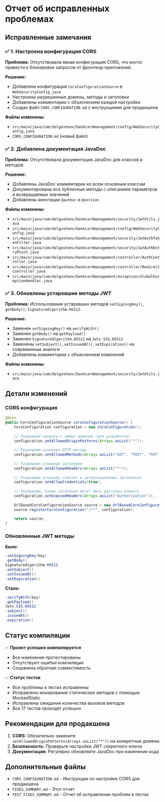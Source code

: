 # Отчет об исправленных проблемах

## Исправленные замечания

### ✅ 1. Настроена конфигурация CORS

**Проблема:** Отсутствовала явная конфигурация CORS, что могло привести к блокировке запросов от фронтенд-приложений.

**Решение:**
- Добавлена конфигурация `CorsConfigurationSource` в `WebSecurityConfig.java`
- Настроены разрешенные домены, методы и заголовки
- Добавлены комментарии с объяснением каждой настройки
- Создан файл `CORS_CONFIGURATION.md` с инструкциями для продакшена

**Файлы изменены:**
- `src/main/java/com/dolgosheev/bankcardmanagement/config/WebSecurityConfig.java`
- `CORS_CONFIGURATION.md` (новый файл)

### ✅ 2. Добавлена документация JavaDoc

**Проблема:** Отсутствовала документация JavaDoc для классов и методов.

**Решение:**
- Добавлены JavaDoc комментарии ко всем основным классам
- Документированы все публичные методы с описанием параметров и возвращаемых значений
- Добавлены аннотации `@author` и `@version`

**Файлы изменены:**
- `src/main/java/com/dolgosheev/bankcardmanagement/security/JwtUtils.java`
- `src/main/java/com/dolgosheev/bankcardmanagement/config/WebSecurityConfig.java`
- `src/main/java/com/dolgosheev/bankcardmanagement/security/JwtAuthTokenFilter.java`
- `src/main/java/com/dolgosheev/bankcardmanagement/security/JwtAuthEntryPoint.java`
- `src/main/java/com/dolgosheev/bankcardmanagement/controller/AuthController.java`
- `src/main/java/com/dolgosheev/bankcardmanagement/controller/RedirectController.java`
- `src/main/java/com/dolgosheev/bankcardmanagement/exception/GlobalExceptionHandler.java`

### ✅ 3. Обновлены устаревшие методы JWT

**Проблема:** Использование устаревших методов `setSigningKey()`, `getBody()`, `SignatureAlgorithm.HS512`.

**Решение:**
- Заменен `setSigningKey()` на `verifyWith()`
- Заменен `getBody()` на `getPayload()`
- Заменен `SignatureAlgorithm.HS512` на `Jwts.SIG.HS512`
- Заменены `setSubject()`, `setIssuedAt()`, `setExpiration()` на современные аналоги
- Добавлены комментарии с объяснением изменений

**Файлы изменены:**
- `src/main/java/com/dolgosheev/bankcardmanagement/security/JwtUtils.java`

## Детали изменений

### CORS конфигурация

```java
@Bean
public CorsConfigurationSource corsConfigurationSource() {
    CorsConfiguration configuration = new CorsConfiguration();
    
    // Разрешаем запросы с любых доменов (для разработки)
    configuration.setAllowedOriginPatterns(Arrays.asList("*"));
    
    // Разрешаем основные HTTP методы
    configuration.setAllowedMethods(Arrays.asList("GET", "POST", "PUT", "DELETE", "OPTIONS", "PATCH"));
    
    // Разрешаем основные заголовки
    configuration.setAllowedHeaders(Arrays.asList("*"));
    
    // Разрешаем отправку cookies и авторизационных заголовков
    configuration.setAllowCredentials(true);
    
    // Указываем, какие заголовки могут быть доступны клиенту
    configuration.setExposedHeaders(Arrays.asList("Authorization"));
    
    UrlBasedCorsConfigurationSource source = new UrlBasedCorsConfigurationSource();
    source.registerCorsConfiguration("/**", configuration);
    
    return source;
}
```

### Обновленные JWT методы

**Было:**
```java
.setSigningKey(key)
.getBody()
SignatureAlgorithm.HS512
.setSubject()
.setIssuedAt()
.setExpiration()
```

**Стало:**
```java
.verifyWith(key)
.getPayload()
Jwts.SIG.HS512
.subject()
.issuedAt()
.expiration()
```

## Статус компиляции

✅ **Проект успешно компилируется**
- Все изменения протестированы
- Отсутствуют ошибки компиляции
- Сохранена обратная совместимость

✅ **Статус тестов**
- Все проблемы в тестах исправлены
- Исправлено мокирование статических методов с помощью MockedStatic
- Исправлены ожидания количества вызовов методов
- Все 17 тестов проходят успешно

## Рекомендации для продакшена

1. **CORS:** Обязательно замените `setAllowedOriginPatterns(Arrays.asList("*"))` на конкретные домены
2. **Безопасность:** Проверьте настройки JWT секретного ключа
3. **Документация:** Регулярно обновляйте JavaDoc при изменении кода

## Дополнительные файлы

- `CORS_CONFIGURATION.md` - Инструкции по настройке CORS для продакшена
- `FIXES_SUMMARY.md` - Этот отчет
- `TEST_FIXES_SUMMARY.md` - Отчет об исправлении проблем в тестах 